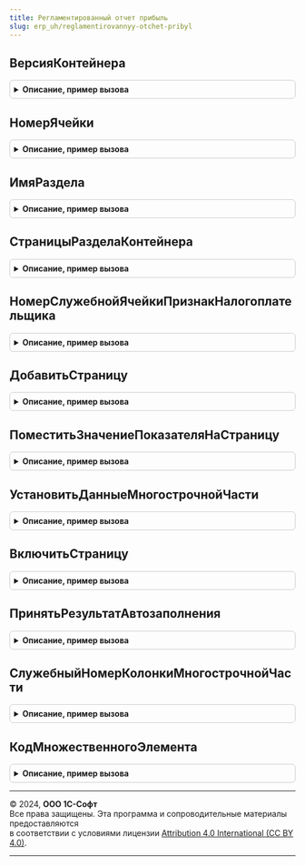```yaml
---
title: Регламентированный отчет прибыль
slug: erp_uh/reglamentirovannyy-otchet-pribyl
---
```



## ВерсияКонтейнера
<details style="margin: 1em 0; padding: 0.5em; border: 1px solid #ccc; border-radius: 6px;">

<summary style="font-weight: bold; cursor: pointer;">Описание, пример вызова</summary>

```bsl

// Определяет версию контейнера БРО, содержащего данные декларации.
// Ранее редакции формы использовали двухуровневую структуру,
// начиная с отчетности за 2019 год - трехуровневую, где приложения к листу 02 подчинены листу 02.
// Подробнее об устройстве контейнера см. СтраницыРазделаКонтейнера
//
// Параметры:
//  ИмяРедакции - Строка - имя редакции отчета (формы БРО)
//
// Возвращаемое значение:
//  Дата - идентификатор версии. Можно сравнивать с применением операторов < или >
//
Функция ВерсияКонтейнера(ИмяРедакции) Экспорт
```

Пример вызова
```bsl
Результат = РегламентированныйОтчетПрибыль.ВерсияКонтейнера(ИмяРедакции) 
```
</details>

## НомерЯчейки
<details style="margin: 1em 0; padding: 0.5em; border: 1px solid #ccc; border-radius: 6px;">

<summary style="font-weight: bold; cursor: pointer;">Описание, пример вызова</summary>

```bsl

// Конструирует техногенный номер ячейки, используемый в форме отчета,
// по данным, предусмотренным нормативным документом
//
// Параметры:
//  НомерЛиста		 - Строка - номер листа декларации, как указано в нормативном документе, например "02"
//  НомерПриложения	 - Строка - номер приложения к листу декларации, как указано в нормативном документе, например "1"
//  НомерСтроки		 - Строка - номер строки, как указано в нормативном документе, например "030"
//  НомерГрафы		 - Строка - условный номер графы (колонки), предусмотренный разработчиками БРО.
//                              Обычно основные суммовые показатели имеют условный номер "03".
//  ИмяРедакции      - Строка - имя редакции отчета (формы БРО)
//
// Возвращаемое значение:
//  Строка - номер ячейки отчета
//
Функция НомерЯчейки(Знач НомерЛиста, Знач НомерПриложения, Знач НомерСтроки, Знач НомерГрафы, ИмяРедакции) Экспорт
```

Пример вызова
```bsl
Результат = РегламентированныйОтчетПрибыль.НомерЯчейки(НомерЛиста, НомерПриложения, НомерСтроки, НомерГрафы, ИмяРедакции) 
```
</details>

## ИмяРаздела
<details style="margin: 1em 0; padding: 0.5em; border: 1px solid #ccc; border-radius: 6px;">

<summary style="font-weight: bold; cursor: pointer;">Описание, пример вызова</summary>

```bsl

// Конструирует имя раздела (листа, приложения к листу, раздела декларации, подраздела и т.п.), используемое в контейнере БРО
//
// Параметры:
//  НомерЛиста		 - Строка - номер листа декларации, как указано в нормативном документе, например "02"
//  НомерПриложения	 - Строка - номер приложения к листу декларации, как указано в нормативном документе, например "1"
//
// Возвращаемое значение:
//  Строка - имя раздела
//
Функция ИмяРаздела(НомерЛиста, НомерПриложения) Экспорт
```

Пример вызова
```bsl
Результат = РегламентированныйОтчетПрибыль.ИмяРаздела(НомерЛиста, НомерПриложения) 
```
</details>

## СтраницыРазделаКонтейнера
<details style="margin: 1em 0; padding: 0.5em; border: 1px solid #ccc; border-radius: 6px;">

<summary style="font-weight: bold; cursor: pointer;">Описание, пример вызова</summary>

```bsl

// Находит в контейнере данных отчета коллекцию записей, соответствующую набору страниц заданного раздела (листа, приложения к листу и т.п.)
//
// Параметры:
//  Контейнер              - ДеревоЗначений, Структура - заполняемый контейнер, тип определяется редакцией отчета, см. ВерсияКонтейнера
//  НомерЛиста             - Строка - номер листа декларации, как указано в нормативном документе, например "02"
//  НомерПриложения        - Строка - номер приложения к листу декларации, как указано в нормативном документе, например "1"
//  ИндексКомплектаСтраниц - Число  - индекс заполняемой страницы (комплекта страниц) отчета.
//                                    Для добавления страницы см. ДобавитьСтраницу
//  ИмяРедакции            - Строка - имя редакции отчета (формы БРО)
//
// Возвращаемое значение:
//  КоллекцияСтрокДереваЗначений, Структура - страница контейнера БРО, с которой можно работать методами области УстановкаЗначенийКонтейнера
//
Функция СтраницыРазделаКонтейнера(Контейнер, НомерЛиста, НомерПриложения, ИндексКомплектаСтраниц, ИмяРедакции) Экспорт
```

Пример вызова
```bsl
Результат = РегламентированныйОтчетПрибыль.СтраницыРазделаКонтейнера(Контейнер, НомерЛиста, НомерПриложения, ИндексКомплектаСтраниц, ИмяРедакции) 
```
</details>

## НомерСлужебнойЯчейкиПризнакНалогоплательщика
<details style="margin: 1em 0; padding: 0.5em; border: 1px solid #ccc; border-radius: 6px;">

<summary style="font-weight: bold; cursor: pointer;">Описание, пример вызова</summary>

```bsl

// Определяет номер служебной ячейки для хранения признака налогоплательщика.
// Нормативные документы предусматривают такое поле отчета, но не присваивают ему номер.
//
// Параметры:
//  НомерЛиста       - Строка - номер листа декларации, как указано в нормативном документе, например "02"
//  НомерПриложения  - Строка - номер приложения к листу декларации, как указано в нормативном документе, например "1"
//  ИмяРедакции      - Строка - имя редакции отчета (формы БРО)
//
// Возвращаемое значение:
//  Строка - см. НомерЯчейки
//
Функция НомерСлужебнойЯчейкиПризнакНалогоплательщика(НомерЛиста, НомерПриложения, ИмяРедакции) Экспорт
```

Пример вызова
```bsl
Результат = РегламентированныйОтчетПрибыль.НомерСлужебнойЯчейкиПризнакНалогоплательщика(НомерЛиста, НомерПриложения, ИмяРедакции) 
```
</details>

## ДобавитьСтраницу
<details style="margin: 1em 0; padding: 0.5em; border: 1px solid #ccc; border-radius: 6px;">

<summary style="font-weight: bold; cursor: pointer;">Описание, пример вызова</summary>

```bsl

// Добавляет в контейнер данных отчета страницу раздела отчета (листа, приложения и т.п.)
//
// Параметры:
//  РазделБРО   - КоллекцияСтрокДереваЗначений, Структура - результат СтраницыРазделаКонтейнера
//  ИмяРедакции - Строка - имя редакции отчета (формы БРО)
//
Процедура ДобавитьСтраницу(РазделБРО, ИмяРедакции) Экспорт
```

Пример вызова
```bsl
РегламентированныйОтчетПрибыль.ДобавитьСтраницу(РазделБРО, ИмяРедакции) 
```
</details>

## ПоместитьЗначениеПоказателяНаСтраницу
<details style="margin: 1em 0; padding: 0.5em; border: 1px solid #ccc; border-radius: 6px;">

<summary style="font-weight: bold; cursor: pointer;">Описание, пример вызова</summary>

```bsl

// Помещает в контейнер (на страницу контейнера) значение показателя.
// Не следует использовать для показателей многострочных частей. Для них - УстановитьДанныеМногострочнойЧасти
//
// Параметры:
//  Страница     - СтрокаДереваЗначений, ТаблицаЗначений, ДанныеФормыКоллекция - элемент коллекции из СтраницыРазделаКонтейнера
//  НомерЯчейки  - Строка - номер заполняемого поля отчета, см. НомерЯчейки
//  Значение     - Число, Строка, Дата - устанавливаемое значение;
//                 тип определяется разработчиками БРО исходя из назначения ячейки. Обычно - Число
//
Процедура ПоместитьЗначениеПоказателяНаСтраницу(Страница, НомерЯчейки, Значение) Экспорт
```

Пример вызова
```bsl
РегламентированныйОтчетПрибыль.ПоместитьЗначениеПоказателяНаСтраницу(Страница, НомерЯчейки, Значение) 
```
</details>

## УстановитьДанныеМногострочнойЧасти
<details style="margin: 1em 0; padding: 0.5em; border: 1px solid #ccc; border-radius: 6px;">

<summary style="font-weight: bold; cursor: pointer;">Описание, пример вызова</summary>

```bsl

// Помещает в контейнер (на страницу контейнера) значения показателей многострочной части
// Для установки основных данных декларации - в ПоместитьЗначениеПоказателяНаСтраницу
//
// Параметры:
//  Страница                 - СтрокаДереваЗначений, ТаблицаЗначений, ДанныеФормыКоллекция - элемент коллекции из СтраницыРазделаКонтейнера
//  КодЭлементаФНС           - Строка - код многострочной части в соответствии с форматом представления декларации в электронном виде
//  ДанныеМногострочнойЧасти - ТаблицаЗначений - помещаемые данные. Колонки должны иметь имена и типы,
//                             предусмотренные форматом представления декларации в электронном виде
//                             (см. "коды", "признак типа, формат элемента" соответственно)
//  ИмяРедакции              - Строка - имя редакции отчета (формы БРО)
//
Процедура УстановитьДанныеМногострочнойЧасти(Страница, КодЭлементаФНС, ДанныеМногострочнойЧасти, ИмяРедакции) Экспорт
```

Пример вызова
```bsl
РегламентированныйОтчетПрибыль.УстановитьДанныеМногострочнойЧасти(Страница, КодЭлементаФНС, ДанныеМногострочнойЧасти, ИмяРедакции) 
```
</details>

## ВключитьСтраницу
<details style="margin: 1em 0; padding: 0.5em; border: 1px solid #ccc; border-radius: 6px;">

<summary style="font-weight: bold; cursor: pointer;">Описание, пример вызова</summary>

```bsl

// Включает страницу - отмечает, что страница содержит данные.
//
// Имеет два аспекта: технический и налоговый.
// 1. С технической точки зрения, показываем, используется ли конкретная страница - будет ли она представлена в составе декларации.
//    Поэтому, если есть данные для заполнения на этой странице, то нужно убедиться, что поле также заполнено.
// 2. С налоговой точки зрения, указываются особенности операций, отраженных на конкретной странице.
//    Автоматическое заполнение предполагает, что речь идет об обычных операциях - без особенностей.
//
// Параметры:
//  Страница         - СтрокаДереваЗначений, ТаблицаЗначений, ДанныеФормыКоллекция - элемент коллекции из СтраницыРазделаКонтейнера
//                     Следует передавать только фактически заполненные страницы
//  НомерЛиста       - Строка - номер листа декларации, как указано в нормативном документе, например "02"
//  НомерПриложения  - Строка - номер приложения к листу декларации, как указано в нормативном документе, например "1"
//  ИмяРедакции      - Строка - имя редакции отчета (формы БРО)
//  ПризнакНалогоплательщика - Строка - код признака налогоплательщика
//
Процедура ВключитьСтраницу(Страница, НомерЛиста, НомерПриложения, ИмяРедакции, ПризнакНалогоплательщика = "") Экспорт
```

Пример вызова
```bsl
РегламентированныйОтчетПрибыль.ВключитьСтраницу(Страница, НомерЛиста, НомерПриложения, ИмяРедакции, ПризнакНалогоплательщика);
```
</details>

## ПринятьРезультатАвтозаполнения
<details style="margin: 1em 0; padding: 0.5em; border: 1px solid #ccc; border-radius: 6px;">

<summary style="font-weight: bold; cursor: pointer;">Описание, пример вызова</summary>

```bsl

// Выполняет действия, необходимые после автозаполнения.
// Это код БРО, однако необходим явный его вызов из переопределяемого кода прикладного решения,
// так как этот переопределяемый код в БРО является обработчиком фонового задания.
//
// Параметры:
//  Контейнер            - ДеревоЗначений, Структура - заполненный контейнер, тип определяется редакцией отчета, см. ВерсияКонтейнера
//  ТаблицаРасшифровки	 - ТаблицаЗначений - данные расшифровки. Конкретный формат определяется прикладным решением.
//                         Например, может использоваться ЗаполнениеРасшифровкаРегламентированнойОтчетности.НовыйРасшифровка
//  ПараметрыОтчета      - Структура - параметры, передаваемые БРО в РегламентированнаяОтчетностьПереопределяемый.ЗаполнитьОтчет
//  ИмяРедакции          - Строка - имя редакции отчета (формы БРО)
//
Процедура ПринятьРезультатАвтозаполнения(Контейнер, ТаблицаРасшифровки, ПараметрыОтчета, ИмяРедакции) Экспорт
```

Пример вызова
```bsl
РегламентированныйОтчетПрибыль.ПринятьРезультатАвтозаполнения(Контейнер, ТаблицаРасшифровки, ПараметрыОтчета, ИмяРедакции) 
```
</details>

## СлужебныйНомерКолонкиМногострочнойЧасти
<details style="margin: 1em 0; padding: 0.5em; border: 1px solid #ccc; border-radius: 6px;">

<summary style="font-weight: bold; cursor: pointer;">Описание, пример вызова</summary>

```bsl

// Определяет служебный номер колонки многострочной части, используемый в контейнере формы отчета.
// Номер колонки включает относительный номер многострочной части и номер показателя в ней.
//
// Параметры:
//  КодТаблицыФНС	 - Строка - код таблицы (элемента типа "С") в формате представления декларации в электронном виде
//  КодЭлементаФНС	 - Строка - код элемента (колонки таблицы) в формате представления декларации в электронном виде
//  ИмяРедакции      - Строка - имя редакции отчета (формы БРО)
//
// Возвращаемое значение:
//  Строка - семизначный номер колонки
//
Функция СлужебныйНомерКолонкиМногострочнойЧасти(КодТаблицыФНС, КодЭлементаФНС, ИмяРедакции) Экспорт
```

Пример вызова
```bsl
Результат = РегламентированныйОтчетПрибыль.СлужебныйНомерКолонкиМногострочнойЧасти(КодТаблицыФНС, КодЭлементаФНС, ИмяРедакции) 
```
</details>

## КодМножественногоЭлемента
<details style="margin: 1em 0; padding: 0.5em; border: 1px solid #ccc; border-radius: 6px;">

<summary style="font-weight: bold; cursor: pointer;">Описание, пример вызова</summary>

```bsl

// Определяет служебный номер показателя многострочной части, используемый для нумерации ячеек формы отчета.
//
// Параметры:
//  КодТаблицыФНС	 - Строка - код таблицы (элемента типа "С") в формате представления декларации в электронном виде
//  КодЭлементаФНС	 - Строка - код элемента (колонки таблицы) в формате представления декларации в электронном виде
//  ИмяРедакции      - Строка - имя редакции отчета (формы БРО)
//
// Возвращаемое значение:
//  Строка - пятизначный номер ячейки (включает условный номер строки и графы)
//
Функция КодМножественногоЭлемента(КодТаблицыФНС, КодЭлементаФНС, ИмяРедакции) Экспорт
```

Пример вызова
```bsl
Результат = РегламентированныйОтчетПрибыль.КодМножественногоЭлемента(КодТаблицыФНС, КодЭлементаФНС, ИмяРедакции) 
```
</details>

---

© 2024, **ООО 1С-Софт**  
Все права защищены. Эта программа и сопроводительные материалы предоставляются  
в соответствии с условиями лицензии [Attribution 4.0 International (CC BY 4.0)](https://creativecommons.org/licenses/by/4.0/legalcode).

---
